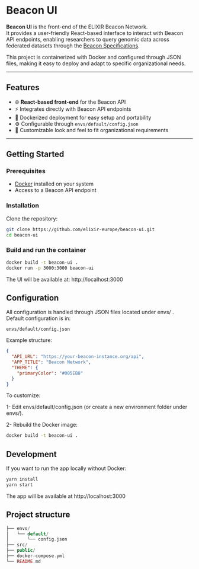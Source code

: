 # Beacon UI

**Beacon UI** is the front-end of the ELIXIR Beacon Network.  
It provides a user-friendly React-based interface to interact with Beacon API endpoints, enabling researchers to query genomic data across federated datasets through the [Beacon Specifications](https://docs.genomebeacons.org/).

This project is containerized with Docker and configured through JSON files, making it easy to deploy and adapt to specific organizational needs.

---

## Features

- 🌐 **React-based front-end** for the Beacon API  
- ⚡ Integrates directly with Beacon API endpoints  
- 🐳 Dockerized deployment for easy setup and portability  
- ⚙️ Configurable through `envs/default/config.json`  
- 🎨 Customizable look and feel to fit organizational requirements  

---


## Getting Started

### Prerequisites
- [Docker](https://www.docker.com/get-started) installed on your system
- Access to a Beacon API endpoint

### Installation

Clone the repository:

```bash
git clone https://github.com/elixir-europe/beacon-ui.git
cd beacon-ui
```

### Build and run the container

```bash
docker build -t beacon-ui .
docker run -p 3000:3000 beacon-ui
```

The UI will be available at: http://localhost:3000


## Configuration
All configuration is handled through JSON files located under envs/ .
Default configuration is in:

```arduino
envs/default/config.json
```

Example structure:
```json
{
  "API_URL": "https://your-beacon-instance.org/api",
  "APP_TITLE": "Beacon Network",
  "THEME": {
    "primaryColor": "#005EB8"
  }
}
```

To customize:

1- Edit envs/default/config.json (or create a new environment folder under envs/).

2- Rebuild the Docker image:
```bash
docker build -t beacon-ui .
```

## Development
If you want to run the app locally without Docker:

```bash
yarn install
yarn start
```

The app will be available at http://localhost:3000


## Project structure
```php
├── envs/
│   └── default/
│       └── config.json
├── src/
├── public/
├── docker-compose.yml
└── README.md

```